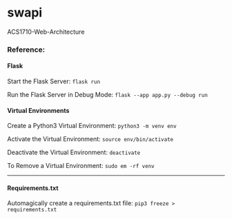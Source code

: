 # swapi
ACS1710-Web-Architecture

### Reference:

#### Flask
Start the Flask Server:
```flask run```

Run the Flask Server in Debug Mode:
```flask --app app.py --debug run```

#### Virtual Environments
Create a Python3 Virtual Environment: 
```python3 -m venv env```

Activate the Virtual Environment:
```source env/bin/activate```

Deactivate the Virtual Environment:
```deactivate```

To Remove a Virtual Environment:
```sudo em -rf venv```

---
#### Requirements.txt
Automagically create a requirements.txt file:
```pip3 freeze > requirements.txt```